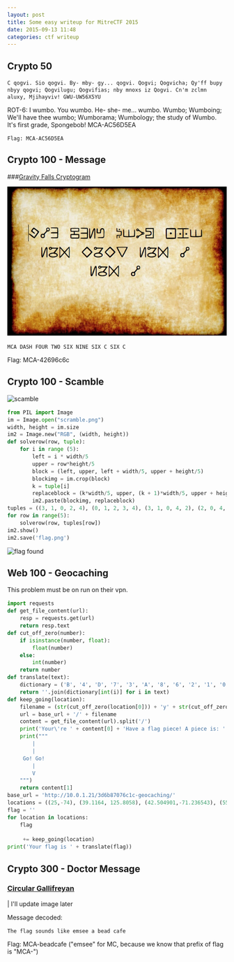 ```yaml
---
layout: post
title: Some easy writeup for MitreCTF 2015
date: 2015-09-13 11:48
categories: ctf writeup
---
```

## Crypto 50
~~~
C qogvi. Sio qogvi. By- mby- gy... qogvi. Qogvi; Qogvicha; Qy'ff bupy nbyy qogvi; Qogvilugu; Qogvifias; nby mnoxs iz Qogvi. Cn'm zclmn aluxy, Mjihayviv! GWU-UW56X5YU
~~~

ROT-6: I wumbo. You wumbo. He- she- me... wumbo. Wumbo; Wumboing; We'll have thee wumbo; Wumborama; Wumbology; the study of Wumbo. It's first grade, Spongebob! MCA-AC56D5EA

~~~
Flag: MCA-AC56D5EA
~~~

## Crypto 100 - Message

###[Gravity Falls Cryptogram](http://gravityfalls.wikia.com/wiki/List_of_cryptograms#Author.27s_symbol_substitution_cipher)

![gravity falls](/images/CTF/gravitymessage.png)

~~~
MCA DASH FOUR TWO SIX NINE SIX C SIX C
~~~

Flag: MCA-42696c6c

## Crypto 100 - Scamble
![scamble](/images/CTF/scamble.png)

~~~python
from PIL import Image
im = Image.open("scramble.png")
width, height = im.size
im2 = Image.new("RGB", (width, height))
def solverow(row, tuple):
    for i in range (5):
        left = i * width/5
        upper = row*height/5
        block = (left, upper, left + width/5, upper + height/5)
        blockimg = im.crop(block)
        k = tuple[i]
        replaceblock = (k*width/5, upper, (k + 1)*width/5, upper + height/5)
        im2.paste(blockimg, replaceblock)
tuples = ((3, 1, 0, 2, 4), (0, 1, 2, 3, 4), (3, 1, 0, 4, 2), (2, 0, 4, 3, 1), (0, 1, 3, 4, 2))
for row in range(5):
    solverow(row, tuples[row])
im2.show()
im2.save('flag.png')
~~~

![flag found](/images/CTF/c100mireflag.png)

## Web 100 - Geocaching

This problem must be on run on their vpn.

~~~python
import requests
def get_file_content(url):
    resp = requests.get(url)
    return resp.text
def cut_off_zero(number):
    if isinstance(number, float):
        float(number)
    else:
        int(number)
    return number
def translate(text):
    dictionary = ('B', '4', 'D', '7', '3', 'A', '8', '6', '2', '1', '0', '9', 'F', 'E', 'C', '5')
    return ''.join(dictionary[int(i)] for i in text)
def keep_going(location):
    filename = (str(cut_off_zero(location[0])) + 'y' + str(cut_off_zero(location[1]))).replace('-', 'neg').replace('.', 's')+ '.txt'
    url = base_url + '/' + filename
    content = get_file_content(url).split('/')
    print('Your\'re ' + content[0] + 'Have a flag piece! A piece is: ' + content[1])
    print("""
        |
        |
     Go! Go!
        |
        V
    """)
    return content[1]
base_url = 'http://10.0.1.21/3d6b87076c1c-geocaching/'
locations = ((25,-74), (39.1164, 125.8058), (42.504901,-71.236543), (55.7500, 37.6167), (-33.8587,151.2140), (45.5045,-73.5563), (-80,10), (36.112890,-115.171282))
flag = ''
for location in locations:
    flag

     += keep_going(location)
print('Your flag is ' + translate(flag))
~~~

## Crypto 300 - Doctor Message

### [ Circular Gallifreyan ](http://www.shermansplanet.com/gallifreyan)

| I'll update image later

Message decoded:

~~~
The flag sounds like emsee a bead cafe
~~~

Flag: MCA-beadcafe ("emsee" for MC, because we know that prefix of flag is "MCA-")
